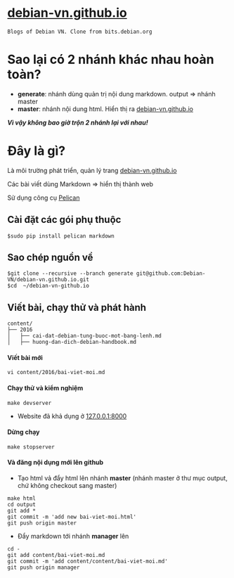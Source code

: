 # [debian-vn.github.io](http://debian-vn.github.io)
`Blogs of Debian VN. Clone from bits.debian.org`

# Sao lại có 2 nhánh  khác nhau hoàn toàn?
- **generate**: nhánh dùng quản trị nội dung markdown. output => nhánh master
- **master**: nhánh nội dung html. Hiển thị ra [debian-vn.github.io](http://debian-vn.github.io)

_**Vì vậy không bao giờ trộn 2 nhánh lại với nhau!**_
# Đây là gì?
Là môi trường phát triển, quản lý trang [debian-vn.github.io](http://debian-vn.github.io)

Các bài viết dùng Markdown => hiển thị thành web

Sử dụng công cụ  [Pelican](http://docs.getpelican.com/)

## Cài đặt các gói phụ thuộc
```
$sudo pip install pelican markdown
```
## Sao chép nguồn về
```
$git clone --recursive --branch generate git@github.com:Debian-VN/debian-vn.github.io.git
$cd  ~/debian-vn-github.io
```
## Viết bài, chạy thử và phát hành
```
content/
├── 2016
│   ├── cai-dat-debian-tung-buoc-mot-bang-lenh.md
│   ├── huong-dan-dich-debian-handbook.md
```

#### Viết bài mới

```
vi content/2016/bai-viet-moi.md
```

#### Chạy thử và kiểm nghiệm

```
make devserver
```
- Website đã khả dụng ở [127.0.0.1:8000](http://127.0.0.1:8000)

#### Dừng chạy
```
make stopserver
```

#### Và đăng nội dụng mới lên github
- Tạo html vả đẩy html lên nhánh **master** (nhánh master ở thư mục output, chứ không checkout sang master)
```
make html
cd output
git add *
git commit -m 'add new bai-viet-moi.html'
git push origin master
```
- Đẩy markdown tới nhánh **manager** lên

```
cd -
git add content/bai-viet-moi.md
git commit -m 'add content/content/bai-viet-moi.md'
git push origin manager
```
